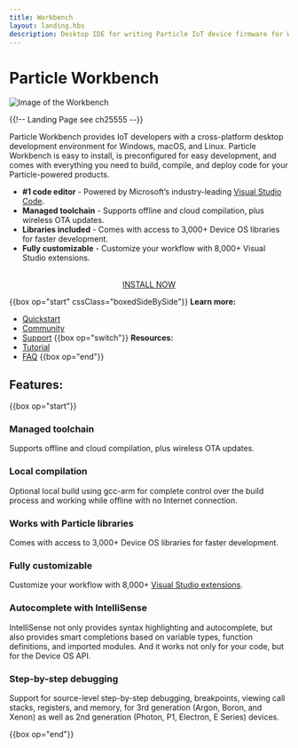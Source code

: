 ```yaml
---
title: Workbench
layout: landing.hbs
description: Desktop IDE for writing Particle IoT device firmware for Windows, Mac OS, and Linux
---
```


# Particle Workbench
![Image of the Workbench ](/assets/images/workbench-hero.png)

{{!-- Landing Page see ch25555 --}}

Particle Workbench provides IoT developers with a cross-platform desktop development environment for Windows, macOS, and Linux. Particle Workbench is easy to install, is preconfigured for easy development, and comes with everything you need to build, compile, and deploy code for your Particle-powered products.

- <b>#1 code editor</b> - Powered by Microsoft’s industry-leading [Visual Studio Code](https://code.visualstudio.com/).
- <b>Managed toolchain</b> - Supports offline and cloud compilation, plus wireless OTA updates.
- <b>Libraries included</b> - Comes with access to 3,000+ Device OS libraries for faster development.
- <b>Fully customizable</b> - Customize your workflow with 8,000+ Visual Studio extensions.

<div  align="center">
<br />
<a href="/quickstart/workbench/" class="button">INSTALL NOW</a>
</div>

{{box op="start" cssClass="boxedSideBySide"}}
**Learn more:**
- [Quickstart](/quickstart/workbench/)
- [Community](https://community.particle.io/c/DT)
- [Support](https://community.particle.io/t/information-how-to-report-bugs-and-provide-feedback/44245)
{{box op="switch"}}
**Resources:**
- [Tutorial](/tutorials/developer-tools/workbench)
- [FAQ](/support/particle-tools-faq/workbench)
{{box op="end"}}

## Features:
{{box op="start"}}
### Managed toolchain

Supports offline and cloud compilation, plus wireless OTA updates.

### Local compilation

Optional local build using gcc-arm for complete control over the build process and working while offline with no Internet connection.

### Works with Particle libraries

Comes with access to 3,000+ Device OS libraries for faster development.

### Fully customizable
Customize your workflow with 8,000+ [Visual Studio extensions](https://marketplace.visualstudio.com/VSCode).

### Autocomplete with IntelliSense

IntelliSense not only provides syntax highlighting and autocomplete, but also provides smart completions based on variable types, function definitions, and imported modules. And it works not only for your code, but for the Device OS API.


### Step-by-step debugging

Support for source-level step-by-step debugging, breakpoints, viewing call stacks, registers, and memory, for 3rd generation (Argon, Boron, and Xenon) as well as 2nd generation (Photon, P1, Electron, E Series) devices.

{{box op="end"}}
